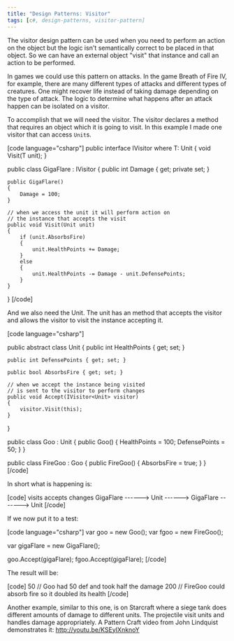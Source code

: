 ```yaml
---
title: "Design Patterns: Visitor"
tags: [c#, design-patterns, visitor-pattern]
---
```


The visitor design pattern can be used when you need to perform an action on the object but the logic isn't semantically correct to be placed in that object. So we can have an external object "visit" that instance and call an action to be performed.

In games we could use this pattern on attacks. In the game Breath of Fire IV, for example, there are many different types of attacks and different types of creatures. One might recover life instead of taking damage depending on the type of attack. The logic to determine what happens after an attack happen can be isolated on a visitor.
<!--more-->

To accomplish that we will need the visitor. The visitor declares a method that requires an object which it is going to visit. In this example I made one visitor that can access <code>Unit</code>s.

[code language="csharp"]
public interface IVisitor<T> where T: Unit
{
    void Visit(T unit);
}

public class GigaFlare : IVisitor<Unit>
{
    public int Damage { get; private set; }

    public GigaFlare()
    {
        Damage = 100;
    }

    // when we access the unit it will perform action on
    // the instance that accepts the visit
    public void Visit(Unit unit)
    {
        if (unit.AbsorbsFire)
        {
            unit.HealthPoints += Damage;
        }
        else
        {
            unit.HealthPoints -= Damage - unit.DefensePoints;
        }
    }
}
[/code]

And we also need the Unit. The unit has an method that accepts the visitor and allows the visitor to visit the instance accepting it.

[code language="csharp"]


public abstract class Unit
{
    public int HealthPoints { get; set; }

    public int DefensePoints { get; set; }

    public bool AbsorbsFire { get; set; }

    // when we accept the instance being visited
    // is sent to the visitor to perform changes
    public void Accept(IVisitor<Unit> visitor)
    {
        visitor.Visit(this);
    }
}

public class Goo : Unit
{
    public Goo()
    {
        HealthPoints = 100;
        DefensePoints = 50;
    }
}

public class FireGoo : Goo
{
    public FireGoo()
    {
        AbsorbsFire = true;
    }
}
[/code]

In short what is happening is:

[code]
          visits      accepts            changes
GigaFlare ------> Unit ------> GigaFlare -------> Unit
[/code]

If we now put it to a test:

[code language="csharp"]
var goo = new Goo();
var fgoo = new FireGoo();

var gigaFlare = new GigaFlare();

goo.Accept(gigaFlare);
fgoo.Accept(gigaFlare);
[/code]

The result will be:

[code]
50   // Goo had 50 def and took half the damage
200  // FireGoo could absorb fire so it doubled its health
[/code]

Another example, similar to this one, is on Starcraft where a siege tank does different amounts of damage to different units. The projectile visit units and handles damage appropriately. A Pattern Craft video from John Lindquist demonstrates it: http://youtu.be/KSEyIXnknoY

